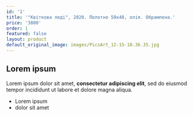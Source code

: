 ```yaml
---
id: '1'
title: '"Квіткова леді", 2020. Полотно 50х40, олія. Обрамлена.'
price: '3800'
order: 1
featured: false
layout: product
default_original_image: images/PicsArt_12-15-10.36.35.jpg
---
```

## Lorem ipsum

Lorem ipsum dolor sit amet, **consectetur adipiscing elit**, sed do eiusmod tempor incididunt ut labore et dolore magna aliqua.

- Lorem ipsum
- dolor sit amet